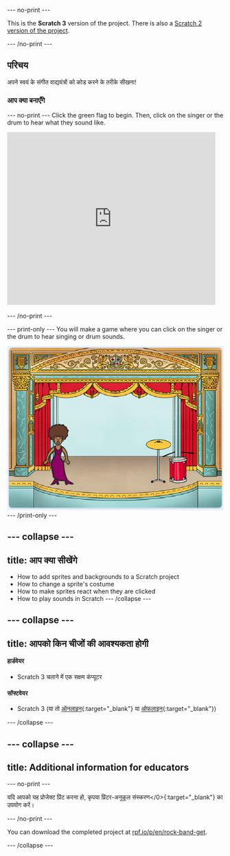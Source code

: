 \--- no-print \---

This is the **Scratch 3** version of the project. There is also a [Scratch 2 version of the project](https://projects.raspberrypi.org/en/projects/rock-band-scratch2).

\--- /no-print \---

## परिचय

अपने स्वयं के संगीत वाद्ययंत्रों को कोड करने के तरीके सीखना!

### आप क्या बनाएँगे

\--- no-print \--- Click the green flag to begin. Then, click on the singer or the drum to hear what they sound like.

<div class="scratch-preview">
  <iframe allowtransparency="true" width="485" height="402" src="https://scratch.mit.edu/projects/embed/276872220/?autostart=false" frameborder="0" scrolling="no"></iframe>
</div>

\--- /no-print \---

\--- print-only \--- You will make a game where you can click on the singer or the drum to hear singing or drum sounds.

![game screenshot](images/demo.png) \--- /print-only \---

## \--- collapse \---

## title: आप क्या सीखेंगे

+ How to add sprites and backgrounds to a Scratch project
+ How to change a sprite's costume
+ How to make sprites react when they are clicked
+ How to play sounds in Scratch \--- /collapse \---

## \--- collapse \---

## title: आपको किन चीजों की आवश्यकता होगी

#### हार्डवेयर

+ Scratch 3 चलाने में एक सक्षम कंप्यूटर

#### सॉफ्टवेयर

+ Scratch 3 (या तो [ऑनलाइन](http://rpf.io/scratchon){:target="_blank"} या [ऑफलाइन](http://rpf.io/scratchoff){:target="_blank"})

\--- /collapse \---

## \--- collapse \---

## title: Additional information for educators

\--- no-print \---

यदि आपको यह प्रोजेक्ट प्रिंट करना हो, कृपया </a>प्रिंटर-अनुकूल संस्करण</0>{:target="_blank"} का उपयोग करें।

\--- /no-print \---

You can download the completed project at [rpf.io/p/en/rock-band-get](http://rpf.io/p/en/rock-band-get).

\--- /collapse \---